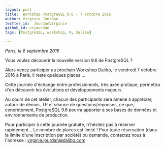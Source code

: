 ```yaml
---
layout: post
title:  Workshop PostgreSQL 9.6 - 7 octobre 2016
author: Virginie Jourdan
twitter_id:  JourdanVirginie   
github_id: vijourdan
tags: [PostgreSQL, workshop, 9, Dalibo]

---
```

*Paris, le 8 septembre 2016*

Vous voulez découvrir la nouvelle version 9.6 de PostgreSQL ?

Alors venez participer au prochain Workshop Dalibo, le vendredi 7 octobre 2016 à Paris, il reste quelques places ...


<!--MORE-->


Cette journée d'échange entre professionnels, très axée pratique, permettra d'en découvrir les évolutions et développements majeurs. 

Au cours de cet atelier, chacun des participants sera amené à apprécier, autour de démos, TP et séance de questions/réponses, ce que, concrètement, PostgreSQL 9.6 pourra apporter à ses bases de données et environnements de production.

Pour participer à cette journée gratuite, n'hésitez pas à réserver rapidement… Le nombre de places est limité !
Pour toute réservation (dans la limite d'une inscription par société) ou demande, contactez nous à l'adresse : [virginie.jourdan@dalibo.com](mailto:virginie.jourdan@dalibo.com)
